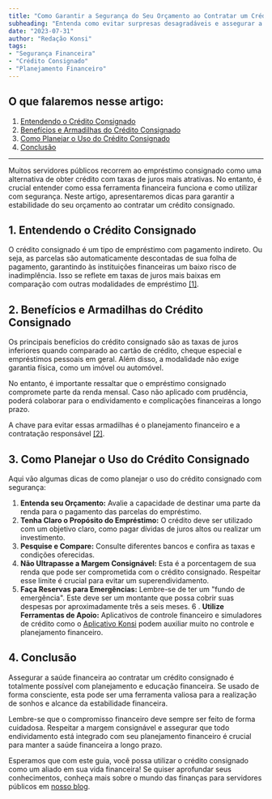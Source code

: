 ```yaml
---
title: "Como Garantir a Segurança do Seu Orçamento ao Contratar um Crédito Consignado"
subheading: "Entenda como evitar surpresas desagradáveis e assegurar a saúde financeira com a correta utilização do crédito consignado"
date: "2023-07-31"
author: "Redação Konsi"
tags:
- "Segurança Financeira"
- "Crédito Consignado"
- "Planejamento Financeiro"
---
```


## **O que falaremos nesse artigo:**

1. [Entendendo o Crédito Consignado](#1-entendendo-o-crédito-consignado)
2. [Benefícios e Armadilhas do Crédito Consignado](#2-benefícios-e-armadilhas-do-crédito-consignado)
3. [Como Planejar o Uso do Crédito Consignado](#3-como-planejar-o-uso-do-crédito-consignado)
4. [Conclusão](#4-conclusão)

---

Muitos servidores públicos recorrem ao empréstimo consignado como uma alternativa de obter crédito com taxas de juros mais atrativas. No entanto, é crucial entender como essa ferramenta financeira funciona e como utilizar com segurança. Neste artigo, apresentaremos dicas para garantir a estabilidade do seu orçamento ao contratar um crédito consignado.

## **1. Entendendo o Crédito Consignado** <a id="1-entendendo-o-crédito-consignado"></a>

O crédito consignado é um tipo de empréstimo com pagamento indireto. Ou seja, as parcelas são automaticamente descontadas de sua folha de pagamento, garantindo às instituições financeiras um baixo risco de inadimplência. Isso se reflete em taxas de juros mais baixas em comparação com outras modalidades de empréstimo [[1]](https://konsi.com.br/postagens/crdito-consignado-como-escolher-o-banco-melhor-banco-e-evitar-problemas-futuros). 

## **2. Benefícios e Armadilhas do Crédito Consignado** <a id="2-benefícios-e-armadilhas-do-crédito-consignado"></a>

Os principais benefícios do crédito consignado são as taxas de juros inferiores quando comparado ao cartão de crédito, cheque especial e empréstimos pessoais em geral. Além disso, a modalidade não exige garantia física, como um imóvel ou automóvel.

No entanto, é importante ressaltar que o empréstimo consignado compromete parte da renda mensal. Caso não aplicado com prudência, poderá colaborar para o endividamento e complicações financeiras a longo prazo. 

A chave para evitar essas armadilhas é o planejamento financeiro e a contratação responsável [[2]](https://konsi.com.br/postagens/cuidados-ao-usar-o-crdito-consignado-prevenindo-o-superendividamento). 

## **3. Como Planejar o Uso do Crédito Consignado** <a id="3-como-planejar-o-uso-do-crédito-consignado"></a>

Aqui vão algumas dicas de como planejar o uso do crédito consignado com segurança:

1. **Entenda seu Orçamento:** Avalie a capacidade de destinar uma parte da renda para o pagamento das parcelas do empréstimo.
2. **Tenha Claro o Propósito do Empréstimo:** O crédito deve ser utilizado com um objetivo claro, como pagar dívidas de juros altos ou realizar um investimento.
3. **Pesquise e Compare:** Consulte diferentes bancos e confira as taxas e condições oferecidas.
4. **Não Ultrapasse a Margem Consignável:** Esta é a porcentagem de sua renda que pode ser comprometida com o crédito consignado. Respeitar esse limite é crucial para evitar um superendividamento.
5. **Faça Reservas para Emergências:** Lembre-se de ter um "fundo de emergência". Este deve ser um montante que possa cobrir suas despesas por aproximadamente três a seis meses.
6 . **Utilize Ferramentas de Apoio:** Aplicativos de controle financeiro e simuladores de crédito como o [Aplicativo Konsi](https://konsi.com.br/app) podem auxiliar muito no controle e planejamento financeiro.

## **4. Conclusão** <a id="4-conclusão"></a>

Assegurar a saúde financeira ao contratar um crédito consignado é totalmente possível com planejamento e educação financeira. Se usado de forma consciente, esta pode ser uma ferramenta valiosa para a realização de sonhos e alcance da estabilidade financeira. 

Lembre-se que o compromisso financeiro deve sempre ser feito de forma cuidadosa. Respeitar a margem consignável e assegurar que todo endividamento está integrado com seu planejamento financeiro é crucial para manter a saúde financeira a longo prazo. 

Esperamos que com este guia, você possa utilizar o crédito consignado como um aliado em sua vida financeira! Se quiser aprofundar seus conhecimentos, conheça mais sobre o mundo das finanças para servidores públicos em [nosso blog](https://konsi.com.br/postagens).
